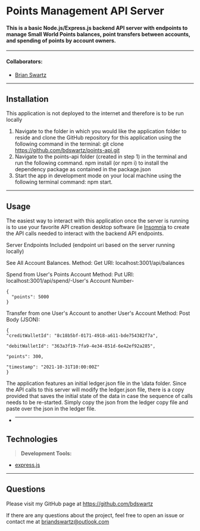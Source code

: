 # Points Management API Server

#### This is a basic Node.js/Express.js backend API server with endpoints to manage Small World Points balances, point transfers between accounts, and spending of points by account owners.

---

#### Collaborators:

- [Brian Swartz](https://github.com/bdswartz)

---

## Installation

This application is not deployed to the internet and therefore is to be run locally

1.  Navigate to the folder in which you would like the application folder to reside and clone the GitHub repository for this application using the following command in the terminal: git clone https://github.com/bdswartz/points-api.git
2.  Navigate to the points-api folder (created in step 1) in the terminal and run the following command. npm install (or npm i) to install the dependency package as contained in the package.json
3.  Start the app in development mode on your local machine using the following terminal command: npm start.

---

## Usage

The easiest way to interact with this application once the server is running is to use your favorite API creation desktop software (ie [Insomnia](https://docs.insomnia.rest/) to create the API calls needed to interact with the backend API endpoints.

Server Endpoints Included (endpoint uri based on the server running locally)

See All Account Balances.
Method: Get
URI: localhost:3001/api/balances

Spend from User's Points Account
Method: Put
URI: localhost:3001/api/spend/-User's Account Number-

```
{
  "points": 5000
}
```

Transfer from one User's Account to another User's Account
Method: Post
Body (JSON):

```
{
"creditWalletId": "8c18b5bf-0171-4918-a611-bde754382f7a",

"debitWalletId": "363a3f19-7fa9-4e34-851d-6e42ef92a285",

"points": 300,

"timestamp": "2021-10-31T10:00:00Z"
}
```

The application features an initial ledger.json file in the \data folder. Since the API calls to this server will modify the ledger.json file, there is a copy provided that saves the initial state of the data in case the sequence of calls needs to be re-started. Simply copy the json from the ledger copy file and paste over the json in the ledger file.

- ***

## Technologies

> <b>Development Tools:</b>

- [express.js](https://expressjs.com/)

---

## Questions

Please visit my GitHub page
at https://github.com/bdswartz

If there are any questions about the project,
feel free to open an issue or contact me at briandswartz@outlook.com

